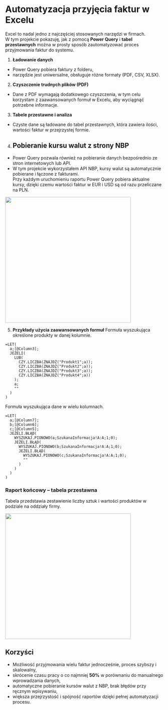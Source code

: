 # Automatyzacja przyjęcia faktur w Excelu

Excel to nadal jedno z najczęściej stosowanych narzędzi w firmach.  
W tym projekcie pokazuję, jak z pomocą **Power Query** i **tabel przestawnych** można w prosty sposób zautomatyzować proces przyjmowania faktur do systemu.

1. **Ładowanie danych**  
- Power Query pobiera faktury z folderu,  
- narzędzie jest uniwersalne, obsługuje różne formaty (PDF, CSV, XLSX).

2. **Czyszczenie trudnych plików (PDF)**  
- Dane z PDF wymagają dodatkowego czyszczenia, w tym celu korzystam z zaawansowanych formuł w Excelu, aby wyciągnąć potrzebne informacje.

3. **Tabele przestawne i analiza**  
- Czyste dane są ładowane do tabel przestawnych, która zawiera ilości, wartości faktur w przejrzystej formie.

4. ## Pobieranie kursu walut z strony NBP
- Power Query pozwala również na pobieranie danych bezpośrednio ze stron internetowych lub API.  
- W tym projekcie wykorzystałem API NBP, kursy walut są automatycznie pobierane i łączone z fakturami.  
Przy każdym uruchomieniu raportu Power Query pobiera aktualne kursy, dzięki czemu wartości faktur w EUR i USD są od razu przeliczane na PLN.  
<p float="left">
  <img src="images/CleanData.png" width="400" />
</p>


5. **Przykłady użycia zaawansowanych formuł**
Formuła wyszukująca określone produkty w danej kolumnie.
```excel
=LET(
  a;[@Column3];
  JEŻELI(
    LUB(
      CZY.LICZBA(ZNAJDŹ("Produkt1";a));
      CZY.LICZBA(ZNAJDŹ("Produkt2";a));
      CZY.LICZBA(ZNAJDŹ("Produkt3";a));
      CZY.LICZBA(ZNAJDŹ("Produkt4";a))
    );
    a;
    ""
  )
)
```

Formuła wyszukująca dane w wielu kolumnach.
```excel
=LET(
  a;[@Column7];
  b;[@Column6];
  c;[@Column5];
  JEŻELI.BŁĄD(
    WYSZUKAJ.PIONOWO(a;SzukanaInformacja!A:A;1;0);
    JEŻELI.BŁĄD(
      WYSZUKAJ.PIONOWO(b;SzukanaInformacja!A:A;1;0);
      JEŻELI.BŁĄD(
        WYSZUKAJ.PIONOWO(c;SzukanaInformacja!A:A;1;0);
        ""
      )
    )
  )
)
```
### Raport końcowy – tabela przestawna
Tabela przedstawia zestawienie liczby sztuk i wartości produktów w podziale na oddziały firmy.  
<p float="left">
  <img src="images/CleanData.png" width="400" />
</p>

## Korzyści 
- Możliwość przyjmowania wielu faktur jednocześnie, proces szybszy i skalowalny, 
- skrócenie czasu pracy o co najmniej **50%** w porównaniu do manualnego wprowadzania danych, 
- automatyczne pobieranie kursów walut z NBP, brak błędów przy ręcznym wpisywaniu,   
- większa przejrzystość i spójność raportów dzięki pełnej automatyzacji procesu.
